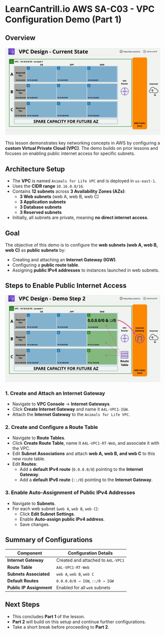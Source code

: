 # LearnCantrill.io AWS SA-C03 - VPC Configuration Demo (Part 1)

## Overview

![alt text](image-24.png)

This lesson demonstrates key networking concepts in AWS by configuring a **custom Virtual Private Cloud (VPC)**. The demo builds on prior lessons and focuses on enabling public internet access for specific subnets.

## Architecture Setup

- The **VPC** is named `Animals for Life VPC` and is deployed in `us-east-1`.
- Uses the **CIDR range** `10.16.0.0/16`.
- Contains **12 subnets** across **3 Availability Zones (AZs)**:
  - **3 Web subnets** (web A, web B, web C)
  - **3 Application subnets**
  - **3 Database subnets**
  - **3 Reserved subnets**
- Initially, all subnets are private, meaning **no direct internet access**.

## Goal

The objective of this demo is to configure the **web subnets (web A, web B, web C)** as **public subnets** by:

- Creating and attaching an **Internet Gateway (IGW)**.
- Configuring a **public route table**.
- Assigning **public IPv4 addresses** to instances launched in web subnets.

## Steps to Enable Public Internet Access

![alt text](image-23.png)

### 1. Create and Attach an Internet Gateway

- Navigate to **VPC Console** → **Internet Gateways**.
- Click **Create Internet Gateway** and name it `A4L-VPC1-IGW`.
- Attach the **Internet Gateway** to the `Animals for Life VPC`.

### 2. Create and Configure a Route Table

- Navigate to **Route Tables**.
- Click **Create Route Table**, name it `A4L-VPC1-RT-Web`, and associate it with the VPC.
- Edit **Subnet Associations** and attach **web A, web B, and web C** to this new route table.
- Edit **Routes**:
  - Add a **default IPv4 route** (`0.0.0.0/0`) pointing to the **Internet Gateway**.
  - Add a **default IPv6 route** (`::/0`) pointing to the **Internet Gateway**.

### 3. Enable Auto-Assignment of Public IPv4 Addresses

- Navigate to **Subnets**.
- For each web subnet (`web A`, `web B`, `web C`):
  - Click **Edit Subnet Settings**.
  - Enable **Auto-assign public IPv4 address**.
  - Save changes.

## Summary of Configurations

| Component                | Configuration Details              |
| ------------------------ | ---------------------------------- |
| **Internet Gateway**     | Created and attached to `A4L-VPC1` |
| **Route Table**          | `A4L-VPC1-RT-Web`                  |
| **Subnets Associated**   | `web A`, `web B`, `web C`          |
| **Default Routes**       | `0.0.0.0/0 → IGW`, `::/0 → IGW`    |
| **Public IP Assignment** | Enabled for all `web` subnets      |

## Next Steps

- This concludes **Part 1** of the lesson.
- **Part 2** will build on this setup and continue further configurations.
- Take a short break before proceeding to **Part 2**.
